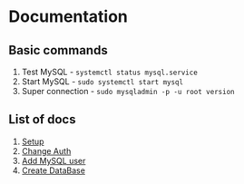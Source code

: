 # Documentation 

## Basic commands
1. Test MySQL - `systemctl status mysql.service`
2. Start MySQL - `sudo systemctl start mysql`
3. Super connection - `sudo mysqladmin -p -u root version`

## List of docs
1. [Setup](./setup.md)
2. [Change Auth](./change_auth.md) 
3. [Add MySQL user](./add_mysql_user.md)
4. [Create DataBase](./create-database.md)